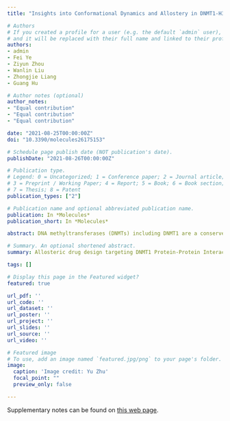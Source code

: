 ```yaml
---
title: "Insights into Conformational Dynamics and Allostery in DNMT1-H3Ub/USP7 Interactions"

# Authors
# If you created a profile for a user (e.g. the default `admin` user), write the username (folder name) here 
# and it will be replaced with their full name and linked to their profile.
authors:
- admin
- Fei Ye
- Ziyun Zhou
- Wanlin Liu
- Zhongjie Liang
- Guang Hu

# Author notes (optional)
author_notes:
- "Equal contribution"
- "Equal contribution"
- "Equal contribution"

date: "2021-08-25T00:00:00Z"
doi: "10.3390/molecules26175153"

# Schedule page publish date (NOT publication's date).
publishDate: "2021-08-26T00:00:00Z"

# Publication type.
# Legend: 0 = Uncategorized; 1 = Conference paper; 2 = Journal article;
# 3 = Preprint / Working Paper; 4 = Report; 5 = Book; 6 = Book section;
# 7 = Thesis; 8 = Patent
publication_types: ["2"]

# Publication name and optional abbreviated publication name.
publication: In *Molecules*
publication_short: In *Molecules*

abstract: DNA methyltransferases (DNMTs) including DNMT1 are a conserved family of cytosine methylases that play crucial roles in epigenetic regulation. The versatile functions of DNMT1 rely on allosteric networks between its different interacting partners, emerging as novel therapeutic targets. In this work, based on the modeling structures of DNMT1-ubiquitylated H3 (H3Ub)/ubiquitin specific peptidase 7 (USP7) complexes, we have used a combination of elastic network models, molecular dynamics simulations, structural residue perturbation, network modeling, and pocket pathway analysis to examine their molecular mechanisms of allosteric regulation. The comparative intrinsic and conformational dynamics analysis of three DNMT1 systems has highlighted the pivotal role of the RFTS domain as the dynamics hub in both intra- and inter-molecular interactions. The site perturbation and network modeling approaches have revealed the different and more complex allosteric interaction landscape in both DNMT1 complexes, involving the events caused by mutational hotspots and post-translation modification sites through protein-protein interactions (PPIs). Furthermore, communication pathway analysis and pocket detection have provided new mechanistic insights into molecular mechanisms underlying quaternary structures of DNMT1 complexes, suggesting potential targeting pockets for PPI-based allosteric drug design.

# Summary. An optional shortened abstract.
summary: Allosteric drug design targeting DNMT1 Protein-Protein Interactions (PPIs) combining both biophysics and bioinformatics methods.

tags: []

# Display this page in the Featured widget?
featured: true

url_pdf: ''
url_code: ''
url_dataset: ''
url_poster: ''
url_project: ''
url_slides: ''
url_source: ''
url_video: ''

# Featured image
# To use, add an image named `featured.jpg/png` to your page's folder. 
image:
  caption: 'Image credit: Yu Zhu'
  focal_point: ""
  preview_only: false

---
```


Supplementary notes can be found on [this web page](https://www.mdpi.com/1420-3049/26/17/5153).
